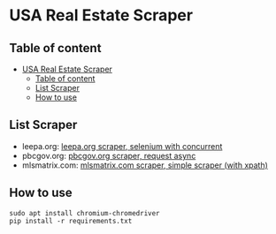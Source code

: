 # USA Real Estate Scraper

## Table of content
- [USA Real Estate Scraper](#usa-real-estate-scraper)
  - [Table of content](#table-of-content)
  - [List Scraper](#list-scraper)
  - [How to use](#how-to-use)

## List Scraper
- leepa.org: [leepa.org scraper, selenium with concurrent](./leepa/leepa-scraper.py)
- pbcgov.org: [pbcgov.org scraper, request async](./pbcgov/pbcgov-scraper.py)
- mlsmatrix.com: [mlsmatrix.com scraper, simple scraper (with xpath)](./mlsmatrix/mlsmatrix-scraper.py)

## How to use
```
sudo apt install chromium-chromedriver
pip install -r requirements.txt
```